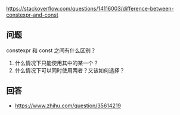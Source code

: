 <https://stackoverflow.com/questions/14116003/difference-between-constexpr-and-const>

## 问题

constexpr 和 const 之间有什么区别？

1. 什么情况下只能使用其中的某一个？
2. 什么情况下可以同时使用两者？又该如何选择？

## 回答

- https://www.zhihu.com/question/35614219
